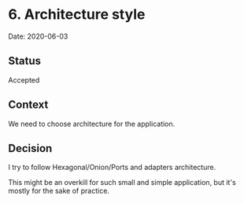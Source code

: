 # 6. Architecture style

Date: 2020-06-03

## Status

Accepted

## Context

We need to choose architecture for the application. 

## Decision

I try to follow Hexagonal/Onion/Ports and adapters architecture. 

This might be an overkill for such small and simple application, but it's mostly for the sake of practice.
